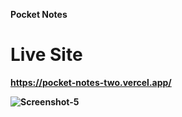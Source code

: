 
<b>Pocket Notes<b> 

<h1>Live Site</h1>

https://pocket-notes-two.vercel.app/


<img src="https://i.ibb.co/51Vg0xS/Screenshot-5.png" alt="Screenshot-5" border="0">
